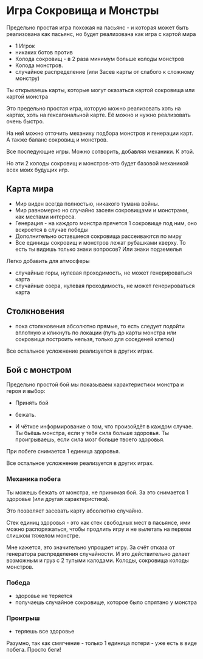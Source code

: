 # Игра Cокровища и Монстры

Предельно простая игра похожая на пасьянс - и которая может быть реализована как пасьянс, но будет реализована как игра с картой мира

- 1 Игрок
- никаких ботов против
- Колода сокровищ - в 2 раза минимум больше колоды монстров
- Колода монстров. 
- случайное распределение (или Засев карты от слабого к сложному монстру)


Ты открываешь карты, которые могут оказаться картой сокровища или картой монстра

Это предельно простая игра, которую можно реализовать хоть на картах, хоть на гексагональной карте.
Её можно и нужно реализовать очень быстро.

На ней можно отточить механику подбора монстров и генерации карт. А также баланс сокровищ и монстров.

Все последующие игры. Можно сотворить, добавляя механики. К этой.

Но эти 2 колоды сокровищ и монстров-это будет базовой механикой всех моих будущих игр.

## Карта мира 

- Мир виден всегда полностью, никакого тумана войны.
- Мир равномерно но случайно засеян сокровищами и монстрами, как местами интереса.
- Генерация - на каждого монстра прячется 1 сокровище под ним, оно вскроется в случае победы
- Дополнительно оставшиеся сокровища рассеиваются по миру
- Все единицы сокровищ и монстров лежат рубашками кверху. То есть ты видишь только знаки вопросов? Или знаки подземелья

Легко добавить для атмосферы
- случайные горы, нулевая проходимость, не может генерироваться карта
- случайные озера, нулевая проходимость, не может генерироваться карта

## Столкновения

- пока столкновения абсолютно прямые, то есть следует подойти вплотную и кликнуть по локации (путь до карты монстра или сокровища построить нельзя, только для соседеней клетки)

Все остальное усложнение реализуется в других играх.

## Бой с монстром

Предельно простой бой мы показываем характеристики монстра и героя и выбор:
- Принять бой 
- бежать.

- И чёткое информирование о том, что произойдёт в каждом случае. Ты бьёшь монстра, если у тебя сила больше здоровья. Ты проигрываешь, если сила мозг больше твоего здоровья. 

При побеге снимается 1 единица здоровья.

Все остальное усложнение реализуется в других играх.

### Механика побега

Ты можешь бежать от монстра, не принимая бой. За это снимается 1 здоровье (или другая характеристика).

Это позволяет засевать карту абсолютно случайно.

Стек единиц здоровья - это как стек свободных мест в пасьянсе, ими можно распоряжаться, чтобы продлить игру и не вылетать на первом слишком тяжелом монстре.

Мне кажется, это значительно упрощает игру. За счёт отказа от генератора распределения случайности. И это действительно делает возможным и груз с 2 тупыми калодами. Колоды, сокровища колоды монстров.

### Победа

- здоровье не теряется
- получаешь случайное сокровище, которое было спрятано у монстра

### Проигрыш
- теряешь все здоровье

Разумно, так как смягчение - только 1 единица потери - уже есть в виде побега. Просто беги!
